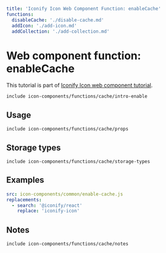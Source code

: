 ```yaml
title: 'Iconify Icon Web Component Function: enableCache'
functions:
  disableCache: './disable-cache.md'
  addIcon: './add-icon.md'
  addCollection: './add-collection.md'
```

# Web component function: enableCache

This tutorial is part of [Iconify Icon web component tutorial](./index.md#functions).

`include icon-components/functions/cache/intro-enable`

## Usage

`include icon-components/functions/cache/props`

## Storage types

`include icon-components/functions/cache/storage-types`

## Examples

```yaml
src: icon-components/common/enable-cache.js
replacements:
  - search: '@iconify/react'
    replace: 'iconify-icon'
```

## Notes

`include icon-components/functions/cache/notes`
